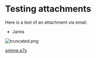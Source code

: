 # Testing attachments

Here is a test of an attachment via email.

- Jamis



![truncated.png](truncated.png)

[smime.p7s](smime_0002.p7s)